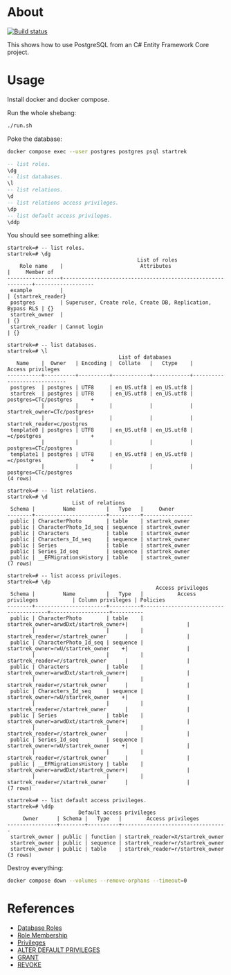 # About

[![Build status](https://github.com/rgl/postgres-entity-framework-core-example/workflows/build/badge.svg)](https://github.com/rgl/postgres-entity-framework-core-example/actions?query=workflow%3Abuild)

This shows how to use PostgreSQL from an C# Entity Framework Core project.

# Usage

Install docker and docker compose.

Run the whole shebang:

```bash
./run.sh
```

Poke the database:

```bash
docker compose exec --user postgres postgres psql startrek
```
```sql
-- list roles.
\dg
-- list databases.
\l
-- list relations.
\d
-- list relations access privileges.
\dp
-- list default access privileges.
\ddp
```

You should see something alike:

```plain
startrek=# -- list roles.
startrek=# \dg
                                          List of roles
    Role name    |                         Attributes                         |     Member of     
-----------------+------------------------------------------------------------+-------------------
 example         |                                                            | {startrek_reader}
 postgres        | Superuser, Create role, Create DB, Replication, Bypass RLS | {}
 startrek_owner  |                                                            | {}
 startrek_reader | Cannot login                                               | {}

startrek=# -- list databases.
startrek=# \l
                                    List of databases
   Name    |  Owner   | Encoding |  Collate   |   Ctype    |      Access privileges      
-----------+----------+----------+------------+------------+-----------------------------
 postgres  | postgres | UTF8     | en_US.utf8 | en_US.utf8 | 
 startrek  | postgres | UTF8     | en_US.utf8 | en_US.utf8 | postgres=CTc/postgres      +
           |          |          |            |            | startrek_owner=CTc/postgres+
           |          |          |            |            | startrek_reader=c/postgres
 template0 | postgres | UTF8     | en_US.utf8 | en_US.utf8 | =c/postgres                +
           |          |          |            |            | postgres=CTc/postgres
 template1 | postgres | UTF8     | en_US.utf8 | en_US.utf8 | =c/postgres                +
           |          |          |            |            | postgres=CTc/postgres
(4 rows)

startrek=# -- list relations.
startrek=# \d
                     List of relations
 Schema |         Name          |   Type   |     Owner      
--------+-----------------------+----------+----------------
 public | CharacterPhoto        | table    | startrek_owner
 public | CharacterPhoto_Id_seq | sequence | startrek_owner
 public | Characters            | table    | startrek_owner
 public | Characters_Id_seq     | sequence | startrek_owner
 public | Series                | table    | startrek_owner
 public | Series_Id_seq         | sequence | startrek_owner
 public | __EFMigrationsHistory | table    | startrek_owner
(7 rows)

startrek=# -- list access privileges.
startrek=# \dp
                                                Access privileges
 Schema |         Name          |   Type   |           Access privileges           | Column privileges | Policies 
--------+-----------------------+----------+---------------------------------------+-------------------+----------
 public | CharacterPhoto        | table    | startrek_owner=arwdDxt/startrek_owner+|                   | 
        |                       |          | startrek_reader=r/startrek_owner      |                   | 
 public | CharacterPhoto_Id_seq | sequence | startrek_owner=rwU/startrek_owner    +|                   | 
        |                       |          | startrek_reader=r/startrek_owner      |                   | 
 public | Characters            | table    | startrek_owner=arwdDxt/startrek_owner+|                   | 
        |                       |          | startrek_reader=r/startrek_owner      |                   | 
 public | Characters_Id_seq     | sequence | startrek_owner=rwU/startrek_owner    +|                   | 
        |                       |          | startrek_reader=r/startrek_owner      |                   | 
 public | Series                | table    | startrek_owner=arwdDxt/startrek_owner+|                   | 
        |                       |          | startrek_reader=r/startrek_owner      |                   | 
 public | Series_Id_seq         | sequence | startrek_owner=rwU/startrek_owner    +|                   | 
        |                       |          | startrek_reader=r/startrek_owner      |                   | 
 public | __EFMigrationsHistory | table    | startrek_owner=arwdDxt/startrek_owner+|                   | 
        |                       |          | startrek_reader=r/startrek_owner      |                   | 
(7 rows)

startrek=# -- list default access privileges.
startrek=# \ddp
                       Default access privileges
     Owner      | Schema |   Type   |        Access privileges         
----------------+--------+----------+----------------------------------
 startrek_owner | public | function | startrek_reader=X/startrek_owner
 startrek_owner | public | sequence | startrek_reader=r/startrek_owner
 startrek_owner | public | table    | startrek_reader=r/startrek_owner
(3 rows)
```

Destroy everything:

```bash
docker compose down --volumes --remove-orphans --timeout=0
```

# References

* [Database Roles](https://www.postgresql.org/docs/14/user-manag.html)
* [Role Membership](https://www.postgresql.org/docs/14/role-membership.html)
* [Privileges](https://www.postgresql.org/docs/14/ddl-priv.html)
* [ALTER DEFAULT PRIVILEGES](https://www.postgresql.org/docs/14/sql-alterdefaultprivileges.html)
* [GRANT](https://www.postgresql.org/docs/14/sql-grant.html)
* [REVOKE](https://www.postgresql.org/docs/14/sql-revoke.html)
